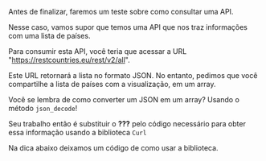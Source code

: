 Antes de finalizar, faremos um teste sobre como consultar uma API.

Nesse caso, vamos supor que temos uma API que nos traz informações com uma lista de países.

Para consumir esta API, você teria que acessar a URL "https://restcountries.eu/rest/v2/all".

Este URL retornará a lista no formato JSON. No entanto, pedimos que você compartilhe a lista de países com a visualização, em um array.

Você se lembra de como converter um JSON em um array? Usando o método `json_decode`!

Seu trabalho então é substituir o **???** pelo código necessário para obter essa informação usando a biblioteca `Curl`

Na dica abaixo deixamos um código de como usar a biblioteca.